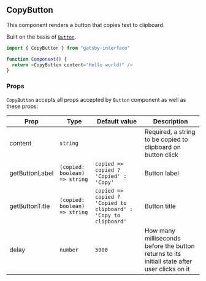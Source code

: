 ## CopyButton

This component renders a button that copies text to clipboard.

Built on the basis of [`Button`](??path=/story/core-button--variants).

```javascript
import { CopyButton } from "gatsby-interface"

function Component() {
  return <CopyButton content="Hello world!" />
}
```

### Props

`CopyButton` accepts all props accepted by `Button` component as well as these props:

| Prop           | Type                          | Default value                                                    | Description                                                                                   |
| -------------- | ----------------------------- | ---------------------------------------------------------------- | --------------------------------------------------------------------------------------------- |
| content        | `string`                      |                                                                  | Required, a string to be copied to clipboard on button click                                  |
| getButtonLabel | `(copied: boolean) => string` | `copied => copied ? 'Copied' : 'Copy'`                           | Button label                                                                                  |
| getButtonTitle | `(copied: boolean) => string` | `copied => copied ? 'Copied to clipboard' : 'Copy to clipboard'` | Button title                                                                                  |
| delay          | `number`                      | `5000`                                                           | How many milliseconds before the button returns to its initiall state after user clicks on it |
